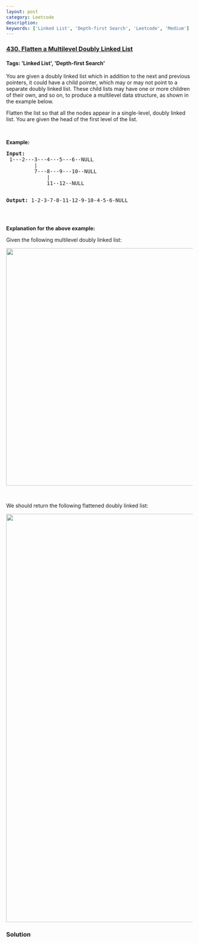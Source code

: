 ```yaml
---
layout: post
category: Leetcode
description: 
keywords: ['Linked List', 'Depth-first Search', 'Leetcode', 'Medium']
---
```

### [430. Flatten a Multilevel Doubly Linked List](https://leetcode.com/problems/flatten-a-multilevel-doubly-linked-list)

#### Tags: 'Linked List', 'Depth-first Search'

<div class="content__u3I1 question-content__JfgR"><div><p>You are given a doubly linked list which in addition to the next and previous pointers, it could have a child pointer, which may or may not point to a separate doubly linked list. These child lists may have one or more children of their own, and so on, to produce a multilevel data structure, as shown in the example below.</p>
<p>Flatten the list so that all the nodes appear in a single-level, doubly linked list. You are given the head of the first level of the list.</p>
<p> </p>
<p><strong>Example:</strong></p>
<pre><strong>Input:</strong>
 1---2---3---4---5---6--NULL
         |
         7---8---9---10--NULL
             |
             11--12--NULL

<strong>Output:</strong>
1-2-3-7-8-11-12-9-10-4-5-6-NULL
</pre>
<p> </p>
<p><strong>Explanation for the above example:</strong></p>
<p>Given the following multilevel doubly linked list:</p>
<pre><img src="https://assets.leetcode.com/uploads/2018/10/12/multilevellinkedlist.png" style="width: 640px;"/></pre>
<p> </p>
<p>We should return the following flattened doubly linked list:</p>
<pre><img src="https://assets.leetcode.com/uploads/2018/10/12/multilevellinkedlistflattened.png" style="width: 1100px;"/></pre>
</div></div>

### Solution
